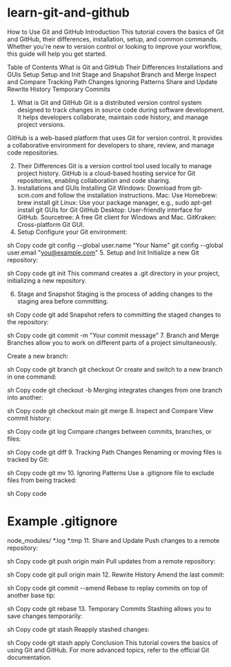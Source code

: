 # learn-git-and-github
How to Use Git and GitHub
Introduction
This tutorial covers the basics of Git and GitHub, their differences, installation, setup, and common commands. Whether you're new to version control or looking to improve your workflow, this guide will help you get started.

Table of Contents
What is Git and GitHub
Their Differences
Installations and GUIs
Setup
Setup and Init
Stage and Snapshot
Branch and Merge
Inspect and Compare
Tracking Path Changes
Ignoring Patterns
Share and Update
Rewrite History
Temporary Commits
1. What is Git and GitHub
Git is a distributed version control system designed to track changes in source code during software development. It helps developers collaborate, maintain code history, and manage project versions.

GitHub is a web-based platform that uses Git for version control. It provides a collaborative environment for developers to share, review, and manage code repositories.

2. Their Differences
Git is a version control tool used locally to manage project history.
GitHub is a cloud-based hosting service for Git repositories, enabling collaboration and code sharing.
3. Installations and GUIs
Installing Git
Windows: Download from git-scm.com and follow the installation instructions.
Mac: Use Homebrew: brew install git
Linux: Use your package manager, e.g., sudo apt-get install git
GUIs for Git
GitHub Desktop: User-friendly interface for GitHub.
Sourcetree: A free Git client for Windows and Mac.
GitKraken: Cross-platform Git GUI.
4. Setup
Configure your Git environment:

sh
Copy code
git config --global user.name "Your Name"
git config --global user.email "you@example.com"
5. Setup and Init
Initialize a new Git repository:

sh
Copy code
git init
This command creates a .git directory in your project, initializing a new repository.

6. Stage and Snapshot
Staging is the process of adding changes to the staging area before committing.

sh
Copy code
git add <file>
Snapshot refers to committing the staged changes to the repository:

sh
Copy code
git commit -m "Your commit message"
7. Branch and Merge
Branches allow you to work on different parts of a project simultaneously.

Create a new branch:

sh
Copy code
git branch <branch-name>
git checkout <branch-name>
Or create and switch to a new branch in one command:

sh
Copy code
git checkout -b <branch-name>
Merging integrates changes from one branch into another:

sh
Copy code
git checkout main
git merge <branch-name>
8. Inspect and Compare
View commit history:

sh
Copy code
git log
Compare changes between commits, branches, or files:

sh
Copy code
git diff <commit1> <commit2>
9. Tracking Path Changes
Renaming or moving files is tracked by Git:

sh
Copy code
git mv <old-path> <new-path>
10. Ignoring Patterns
Use a .gitignore file to exclude files from being tracked:

sh
Copy code
# Example .gitignore
node_modules/
*.log
*.tmp
11. Share and Update
Push changes to a remote repository:

sh
Copy code
git push origin main
Pull updates from a remote repository:

sh
Copy code
git pull origin main
12. Rewrite History
Amend the last commit:

sh
Copy code
git commit --amend
Rebase to replay commits on top of another base tip:

sh
Copy code
git rebase <branch>
13. Temporary Commits
Stashing allows you to save changes temporarily:

sh
Copy code
git stash
Reapply stashed changes:

sh
Copy code
git stash apply
Conclusion
This tutorial covers the basics of using Git and GitHub. For more advanced topics, refer to the official Git documentation.
